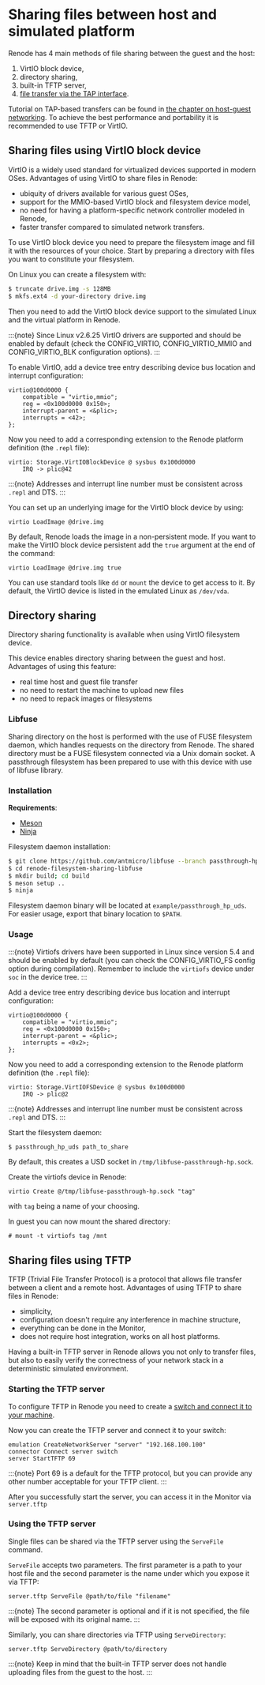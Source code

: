 # Sharing files between host and simulated platform

Renode has 4 main methods of file sharing between the guest and the host:

1.  VirtIO block device,
2.  directory sharing,
3.  built-in TFTP server,
4.  [file transfer via the TAP interface](../networking/host-network.md).

Tutorial on TAP-based transfers can be found in [the chapter on host-guest networking](../networking/host-network.md).
To achieve the best performance and portability it is recommended to use TFTP or VirtIO.

## Sharing files using VirtIO block device

VirtIO is a widely used standard for virtualized devices supported in modern OSes.
Advantages of using VirtIO to share files in Renode:

- ubiquity of drivers available for various guest OSes,
- support for the MMIO-based VirtIO block and filesystem device model,
- no need for having a platform-specific network controller modeled in Renode,
- faster transfer compared to simulated network transfers.

To use VirtIO block device you need to prepare the filesystem image and fill it with the resources of your choice.
Start by preparing a directory with files you want to constitute your filesystem.

On Linux you can create a filesystem with:

```sh
$ truncate drive.img -s 128MB
$ mkfs.ext4 -d your-directory drive.img
```

Then you need to add the VirtIO block device support to the simulated Linux and the virtual platform in Renode.

:::{note}
Since Linux v2.6.25 VirtIO drivers are supported and should be enabled by default (check the CONFIG_VIRTIO, CONFIG_VIRTIO_MMIO and CONFIG_VIRTIO_BLK configuration options).
:::

To enable VirtIO, add a device tree entry describing device bus location and interrupt configuration:

```dts
virtio@100d0000 {
    compatible = "virtio,mmio";
    reg = <0x100d0000 0x150>;
    interrupt-parent = <&plic>;
    interrupts = <42>;
};
```

Now you need to add a corresponding extension to the Renode platform definition (the `.repl` file):

```
virtio: Storage.VirtIOBlockDevice @ sysbus 0x100d0000
    IRQ -> plic@42
```

:::{note}
Addresses and interrupt line number must be consistent across `.repl` and DTS.
:::

You can set up an underlying image for the VirtIO block device by using:

```
virtio LoadImage @drive.img
```

By default, Renode loads the image in a non-persistent mode. If you want to make the VirtIO block device persistent add the `true` argument at the end of the command:

```
virtio LoadImage @drive.img true
```

You can use standard tools like `dd` or `mount` the device to get access to it.
By default, the VirtIO device is listed in the emulated Linux as `/dev/vda`.

## Directory sharing

Directory sharing functionality is available when using VirtIO filesystem device.

This device enables directory sharing between the guest and host.
Advantages of using this feature:

- real time host and guest file transfer
- no need to restart the machine to upload new files
- no need to repack images or filesystems

### Libfuse

Sharing directory on the host is performed with the use of FUSE filesystem daemon, which handles requests on the directory from Renode.
The shared directory must be a FUSE filesystem connected via a Unix domain socket.
A passthrough filesystem has been prepared to use with this device with use of libfuse library.

### Installation

**Requirements**:

- [Meson](http://mesonbuild.com/)
- [Ninja](https://ninja-build.org/)

Filesystem daemon installation:

```sh
$ git clone https://github.com/antmicro/libfuse --branch passthrough-hp-uds
$ cd renode-filesystem-sharing-libfuse
$ mkdir build; cd build
$ meson setup ..
$ ninja
```

Filesystem daemon binary will be located at `example/passthrough_hp_uds`.
For easier usage, export that binary location to `$PATH`.

### Usage

:::{note}
Virtiofs drivers have been supported in Linux since version 5.4 and should be enabled by default (you can check the CONFIG_VIRTIO_FS config option during compilation).
Remember to include the `virtiofs` device under `soc` in the device tree.
:::

Add a device tree entry describing device bus location and interrupt configuration:

```dts
virtio@100d0000 {
    compatible = "virtio,mmio";
    reg = <0x100d0000 0x150>;
    interrupt-parent = <&plic>;
    interrupts = <0x2>;
};
```

Now you need to add a corresponding extension to the Renode platform definition (the `.repl` file):

```
virtio: Storage.VirtIOFSDevice @ sysbus 0x100d0000
    IRQ -> plic@2
```

:::{note}
Addresses and interrupt line number must be consistent across `.repl` and DTS.
:::

Start the filesystem daemon:

```sh
$ passthrough_hp_uds path_to_share
```

By default, this creates a USD socket in `/tmp/libfuse-passthrough-hp.sock`.

Create the virtiofs device in Renode:

```
virtio Create @/tmp/libfuse-passthrough-hp.sock "tag"
```

with `tag` being a name of your choosing.

In guest you can now mount the shared directory:

```
# mount -t virtiofs tag /mnt
```

## Sharing files using TFTP

TFTP (Trivial File Transfer Protocol) is a protocol that allows file transfer between a client and a remote host. Advantages of using TFTP to share files in Renode:

- simplicity,
- configuration doesn't require any interference in machine structure,
- everything can be done in the Monitor,
- does not require host integration, works on all host platforms.

Having a built-in TFTP server in Renode allows you not only to transfer files, but also to easily verify the correctness of your network stack in a deterministic simulated environment.

### Starting the TFTP server

To configure TFTP in Renode you need to create a [switch and connect it to your machine](../networking/wired.md).

Now you can create the TFTP server and connect it to your switch:

```
emulation CreateNetworkServer "server" "192.168.100.100"
connector Connect server switch
server StartTFTP 69
```

:::{note}
Port 69 is a default for the TFTP protocol, but you can provide any other number acceptable for your TFTP client.
:::

After you successfully start the server, you can access it in the Monitor via `server.tftp`

### Using the TFTP server

Single files can be shared via the TFTP server using the `ServeFile` command.

`ServeFile` accepts two parameters.
The first parameter is a path to your host file and the second parameter is the name under which you expose it via TFTP:

```
server.tftp ServeFile @path/to/file "filename"
```

:::{note}
The second parameter is optional and if it is not specified, the file will be exposed with its original name.
:::

Similarly, you can share directories via TFTP using `ServeDirectory`:

```
server.tftp ServeDirectory @path/to/directory
```

:::{note}
Keep in mind that the built-in TFTP server does not handle uploading files from the guest to the host.
:::
